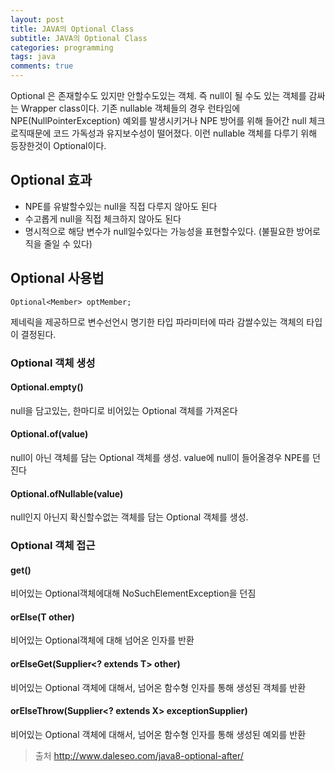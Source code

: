 ```yaml
---
layout: post
title: JAVA의 Optional Class
subtitle: JAVA의 Optional Class
categories: programming
tags: java
comments: true
---
```


Optional 은 존재할수도 있지만 안할수도있는 객체. 즉 null이 될 수도 있는 객체를 감싸는 Wrapper class이다. 기존 nullable 객체들의 경우 런타임에 NPE(NullPointerException) 예외를 발생시키거나 NPE 방어를 위해 들어간 null 체크 로직때문에 코드 가독성과 유지보수성이 떨어졌다. 이런 nullable 객체를 다루기 위해 등장한것이 Optional이다. 

## Optional 효과
- NPE를 유발할수있는 null을 직접 다루지 않아도 된다
- 수고롭게 null을 직접 체크하지 않아도 된다
- 명시적으로 해당 변수가 null일수있다는 가능성을 표현할수있다. (불필요한 방어로직을 줄일 수 있다)

## Optional 사용법
```
Optional<Member> optMember;
```
제네릭을 제공하므로 변수선언시 명기한 타입 파라미터에 따라 감쌀수있는 객체의 타입이 결정된다. 

### Optional 객체 생성
#### Optional.empty()
null을 담고있는, 한마디로 비어있는 Optional 객체를 가져온다

#### Optional.of(value)
null이 아닌 객체를 담는 Optional 객체를 생성. value에 null이 들어올경우 NPE를 던진다

#### Optional.ofNullable(value)
null인지 아닌지 확신할수없는 객체를 담는 Optional 객체를 생성.

### Optional 객체 접근
#### get()
비어있는 Optional객체에대해 NoSuchElementException을 던짐
#### orElse(T other)
비어있는 Optional객체에 대해 넘어온 인자를 반환
#### orElseGet(Supplier<? extends T> other)
비어있는 Optional 객체에 대해서, 넘어온 함수형 인자를 통해 생성된 객체를 반환
#### orElseThrow(Supplier<? extends X> exceptionSupplier)
비어있는 Optional 객체에 대해서, 넘어온 함수형 인자를 통해 생성된 예외를 반환


> 출처 http://www.daleseo.com/java8-optional-after/